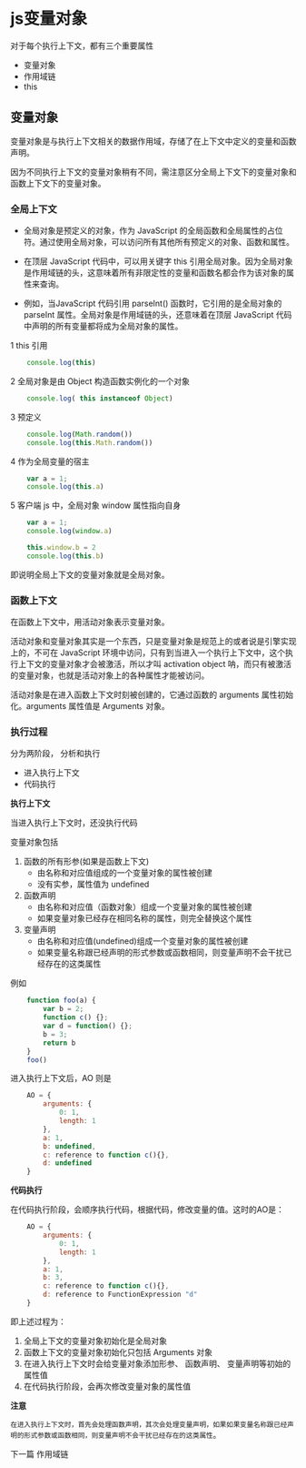 # js变量对象

对于每个执行上下文，都有三个重要属性

- 变量对象
- 作用域链
- this

## 变量对象

变量对象是与执行上下文相关的数据作用域，存储了在上下文中定义的变量和函数声明。

因为不同执行上下文的变量对象稍有不同，需注意区分全局上下文下的变量对象和函数上下文下的变量对象。


### 全局上下文

- 全局对象是预定义的对象，作为 JavaScript 的全局函数和全局属性的占位符。通过使用全局对象，可以访问所有其他所有预定义的对象、函数和属性。

- 在顶层 JavaScript 代码中，可以用关键字 this 引用全局对象。因为全局对象是作用域链的头，这意味着所有非限定性的变量和函数名都会作为该对象的属性来查询。

- 例如，当JavaScript 代码引用 parseInt() 函数时，它引用的是全局对象的 parseInt 属性。全局对象是作用域链的头，还意味着在顶层 JavaScript 代码中声明的所有变量都将成为全局对象的属性。


1 this 引用
```js
    console.log(this)
```

2 全局对象是由 Object 构造函数实例化的一个对象
```js
    console.log( this instanceof Object)
```

3 预定义
```js
    console.log(Math.random())
    console.log(this.Math.random())
```

4 作为全局变量的宿主
```js
    var a = 1;
    console.log(this.a)
```

5 客户端 js 中，全局对象 window 属性指向自身
```js
    var a = 1;
    console.log(window.a)

    this.window.b = 2
    console.log(this.b)
```

即说明全局上下文的变量对象就是全局对象。


### 函数上下文

在函数上下文中，用活动对象表示变量对象。

活动对象和变量对象其实是一个东西，只是变量对象是规范上的或者说是引擎实现上的，不可在 JavaScript 环境中访问，只有到当进入一个执行上下文中，这个执行上下文的变量对象才会被激活，所以才叫 activation object 呐，而只有被激活的变量对象，也就是活动对象上的各种属性才能被访问。

活动对象是在进入函数上下文时刻被创建的，它通过函数的 arguments 属性初始化。arguments 属性值是 Arguments 对象。

### 执行过程

分为两阶段， 分析和执行

- 进入执行上下文
- 代码执行

**执行上下文**

当进入执行上下文时，还没执行代码

变量对象包括

1. 函数的所有形参(如果是函数上下文)
    - 由名称和对应值组成的一个变量对象的属性被创建
    - 没有实参，属性值为 undefined
2. 函数声明
    - 由名称和对应值（函数对象）组成一个变量对象的属性被创建
    - 如果变量对象已经存在相同名称的属性，则完全替换这个属性
3. 变量声明
    - 由名称和对应值(undefined)组成一个变量对象的属性被创建
    - 如果变量名称跟已经声明的形式参数或函数相同，则变量声明不会干扰已经存在的这类属性

例如

```js
    function foo(a) {
        var b = 2;
        function c() {};
        var d = function() {};
        b = 3;
        return b
    }
    foo()
```

进入执行上下文后，AO 则是

```js
    AO = {
        arguments: {
            0: 1,
            length: 1
        },
        a: 1,
        b: undefined,
        c: reference to function c(){},
        d: undefined
    }
```


**代码执行**

在代码执行阶段，会顺序执行代码，根据代码，修改变量的值。这时的AO是：

```js
    AO = {
        arguments: {
            0: 1,
            length: 1
        },
        a: 1,
        b: 3,
        c: reference to function c(){},
        d: reference to FunctionExpression "d"
    }
```

即上述过程为：

1. 全局上下文的变量对象初始化是全局对象
2. 函数上下文的变量对象初始化只包括 Arguments 对象
3. 在进入执行上下文时会给变量对象添加形参、 函数声明、 变量声明等初始的属性值
4. 在代码执行阶段，会再次修改变量对象的属性值


**注意**

`在进入执行上下文时，首先会处理函数声明，其次会处理变量声明，如果如果变量名称跟已经声明的形式参数或函数相同，则变量声明不会干扰已经存在的这类属性`。

下一篇  作用域链
